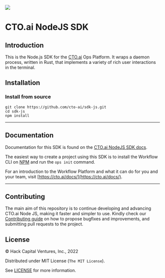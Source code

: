 ![](https://cto.ai/static/sdk-banner.png)

# CTO.ai NodeJS SDK


## Introduction 

This is the Node.js SDK for the [CTO.ai](https://cto.ai/) Ops
Platform. It wraps a daemon process, written in Rust, that implements
a variety of rich user interactions in the terminal.

## Installation 

### Install from source

```
git clone https://github.com/cto-ai/sdk-js.git
cd sdk-js
npm install
```
---

## Documentation 

Documentation for this SDK is found on the [CTO.ai NodeJS SDK docs](https://cto.ai/docs/sdk-api). 

The easiest way to create a project using this SDK is to install the Workflow
CLI on [NPM](https://www.npmjs.com/package/@cto.ai/ops) and run the `ops init` command.

For an introduction to the Workflow Platform and what it can do for you and your team, visit [https://cto.ai/docs/](https://cto.ai/docs/).

---

## Contributing 

The main aim of this repository is to continue developing and advancing CTO.ai Node JS, making it faster and simpler to use. Kindly check our [Contributing guide](https://github.com/cto-ai/sdk-js/blob/master/CONTRIBUTING.md) on how to propose bugfixes and improvements, and submitting pull requests to the project. 

## License 

© Hack Capital Ventures, Inc., 2022

Distributed under MIT License (`The MIT License`).

See [LICENSE](LICENSE) for more information.